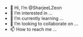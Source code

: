 - 👋 Hi, I’m @SharjeeLZeon
- 👀 I’m interested in ...
- 🌱 I’m currently learning ...
- 💞️ I’m looking to collaborate on ...
- 📫 How to reach me ...

<!---
SharjeeLZeon/SharjeeLZeon is a ✨ special ✨ repository because its `README.md` (this file) appears on your GitHub profile.
You can click the Preview link to take a look at your changes.
--->
